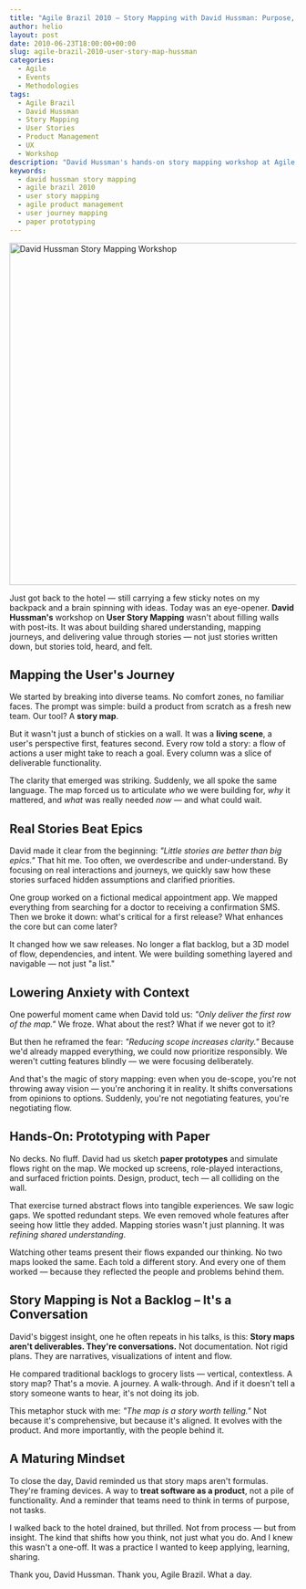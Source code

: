 ```yaml
---
title: "Agile Brazil 2010 – Story Mapping with David Hussman: Purpose, Flow, and Sticky Notes"
author: helio
layout: post
date: 2010-06-23T18:00:00+00:00
slug: agile-brazil-2010-user-story-map-hussman
categories:
  - Agile
  - Events
  - Methodologies
tags:
  - Agile Brazil
  - David Hussman
  - Story Mapping
  - User Stories
  - Product Management
  - UX
  - Workshop
description: "David Hussman's hands-on story mapping workshop at Agile Brazil 2010 - building shared understanding through user journeys, sticky notes, and paper prototypes."
keywords:
  - david hussman story mapping
  - agile brazil 2010
  - user story mapping
  - agile product management
  - user journey mapping
  - paper prototyping
---
```


[<img class="aligncenter size-full wp-image-211" src="/uploads/2010/06/david-hussman-story-mapping.jpg" alt="David Hussman Story Mapping Workshop" width="800" height="600" srcset="/uploads/2010/06/david-hussman-story-mapping.jpg 800w, /uploads/2010/06/david-hussman-story-mapping.jpg 600w" sizes="(max-width: 800px) 100vw, 800px" />][1]

Just got back to the hotel — still carrying a few sticky notes on my backpack and a brain spinning with ideas. Today was an eye-opener. **David Hussman's** workshop on **User Story Mapping** wasn't about filling walls with post-its. It was about building shared understanding, mapping journeys, and delivering value through stories — not just stories written down, but stories told, heard, and felt.

## Mapping the User's Journey

We started by breaking into diverse teams. No comfort zones, no familiar faces. The prompt was simple: build a product from scratch as a fresh new team. Our tool? A **story map**.

But it wasn't just a bunch of stickies on a wall. It was a **living scene**, a user's perspective first, features second. Every row told a story: a flow of actions a user might take to reach a goal. Every column was a slice of deliverable functionality.

The clarity that emerged was striking. Suddenly, we all spoke the same language. The map forced us to articulate _who_ we were building for, _why_ it mattered, and _what_ was really needed _now_ — and what could wait.

## Real Stories Beat Epics

David made it clear from the beginning: _"Little stories are better than big epics."_ That hit me. Too often, we overdescribe and under-understand. By focusing on real interactions and journeys, we quickly saw how these stories surfaced hidden assumptions and clarified priorities.

One group worked on a fictional medical appointment app. We mapped everything from searching for a doctor to receiving a confirmation SMS. Then we broke it down: what's critical for a first release? What enhances the core but can come later?

It changed how we saw releases. No longer a flat backlog, but a 3D model of flow, dependencies, and intent. We were building something layered and navigable — not just "a list."

## Lowering Anxiety with Context

One powerful moment came when David told us: _"Only deliver the first row of the map."_ We froze. What about the rest? What if we never got to it?

But then he reframed the fear: _"Reducing scope increases clarity."_ Because we'd already mapped everything, we could now prioritize responsibly. We weren't cutting features blindly — we were focusing deliberately.

And that's the magic of story mapping: even when you de-scope, you're not throwing away vision — you're anchoring it in reality. It shifts conversations from opinions to options. Suddenly, you're not negotiating features, you're negotiating flow.

## Hands-On: Prototyping with Paper

No decks. No fluff. David had us sketch **paper prototypes** and simulate flows right on the map. We mocked up screens, role-played interactions, and surfaced friction points. Design, product, tech — all colliding on the wall.

That exercise turned abstract flows into tangible experiences. We saw logic gaps. We spotted redundant steps. We even removed whole features after seeing how little they added. Mapping stories wasn't just planning. It was _refining shared understanding_.

Watching other teams present their flows expanded our thinking. No two maps looked the same. Each told a different story. And every one of them worked — because they reflected the people and problems behind them.

## Story Mapping is Not a Backlog – It's a Conversation

David's biggest insight, one he often repeats in his talks, is this: **Story maps aren't deliverables. They're conversations.** Not documentation. Not rigid plans. They are narratives, visualizations of intent and flow.

He compared traditional backlogs to grocery lists — vertical, contextless. A story map? That's a movie. A journey. A walk-through. And if it doesn't tell a story someone wants to hear, it's not doing its job.

This metaphor stuck with me: _"The map is a story worth telling."_ Not because it's comprehensive, but because it's aligned. It evolves with the product. And more importantly, with the people behind it.

## A Maturing Mindset

To close the day, David reminded us that story maps aren't formulas. They're framing devices. A way to **treat software as a product**, not a pile of functionality. And a reminder that teams need to think in terms of purpose, not tasks.

I walked back to the hotel drained, but thrilled. Not from process — but from insight. The kind that shifts how you think, not just what you do. And I knew this wasn't a one-off. It was a practice I wanted to keep applying, learning, sharing.

Thank you, David Hussman. Thank you, Agile Brazil. What a day.

[1]: /uploads/2010/06/david-hussman-story-mapping.jpg
